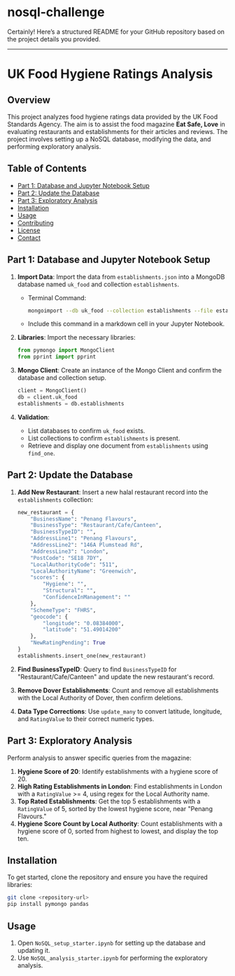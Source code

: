 # nosql-challenge

Certainly! Here’s a structured README for your GitHub repository based on the project details you provided.

---

# UK Food Hygiene Ratings Analysis

## Overview
This project analyzes food hygiene ratings data provided by the UK Food Standards Agency. The aim is to assist the food magazine **Eat Safe, Love** in evaluating restaurants and establishments for their articles and reviews. The project involves setting up a NoSQL database, modifying the data, and performing exploratory analysis.

## Table of Contents
- [Part 1: Database and Jupyter Notebook Setup](#part-1-database-and-jupyter-notebook-setup)
- [Part 2: Update the Database](#part-2-update-the-database)
- [Part 3: Exploratory Analysis](#part-3-exploratory-analysis)
- [Installation](#installation)
- [Usage](#usage)
- [Contributing](#contributing)
- [License](#license)
- [Contact](#contact)

## Part 1: Database and Jupyter Notebook Setup
1. **Import Data**: Import the data from `establishments.json` into a MongoDB database named `uk_food` and collection `establishments`.
   - Terminal Command:
     ```bash
     mongoimport --db uk_food --collection establishments --file establishments.json --jsonArray
     ```
   - Include this command in a markdown cell in your Jupyter Notebook.

2. **Libraries**: Import the necessary libraries:
   ```python
   from pymongo import MongoClient
   from pprint import pprint
   ```

3. **Mongo Client**: Create an instance of the Mongo Client and confirm the database and collection setup.
   ```python
   client = MongoClient()
   db = client.uk_food
   establishments = db.establishments
   ```

4. **Validation**:
   - List databases to confirm `uk_food` exists.
   - List collections to confirm `establishments` is present.
   - Retrieve and display one document from `establishments` using `find_one`.

## Part 2: Update the Database
1. **Add New Restaurant**: Insert a new halal restaurant record into the `establishments` collection:
   ```python
   new_restaurant = {
       "BusinessName": "Penang Flavours",
       "BusinessType": "Restaurant/Cafe/Canteen",
       "BusinessTypeID": "",
       "AddressLine1": "Penang Flavours",
       "AddressLine2": "146A Plumstead Rd",
       "AddressLine3": "London",
       "PostCode": "SE18 7DY",
       "LocalAuthorityCode": "511",
       "LocalAuthorityName": "Greenwich",
       "scores": {
           "Hygiene": "",
           "Structural": "",
           "ConfidenceInManagement": ""
       },
       "SchemeType": "FHRS",
       "geocode": {
           "longitude": "0.08384000",
           "latitude": "51.49014200"
       },
       "NewRatingPending": True
   }
   establishments.insert_one(new_restaurant)
   ```

2. **Find BusinessTypeID**: Query to find `BusinessTypeID` for "Restaurant/Cafe/Canteen" and update the new restaurant's record.

3. **Remove Dover Establishments**: Count and remove all establishments with the Local Authority of Dover, then confirm deletions.

4. **Data Type Corrections**: Use `update_many` to convert latitude, longitude, and `RatingValue` to their correct numeric types.

## Part 3: Exploratory Analysis
Perform analysis to answer specific queries from the magazine:
1. **Hygiene Score of 20**: Identify establishments with a hygiene score of 20.
2. **High Rating Establishments in London**: Find establishments in London with a `RatingValue` >= 4, using regex for the Local Authority name.
3. **Top Rated Establishments**: Get the top 5 establishments with a `RatingValue` of 5, sorted by the lowest hygiene score, near "Penang Flavours."
4. **Hygiene Score Count by Local Authority**: Count establishments with a hygiene score of 0, sorted from highest to lowest, and display the top ten.

## Installation
To get started, clone the repository and ensure you have the required libraries:
```bash
git clone <repository-url>
pip install pymongo pandas
```

## Usage
1. Open `NoSQL_setup_starter.ipynb` for setting up the database and updating it.
2. Use `NoSQL_analysis_starter.ipynb` for performing the exploratory analysis.
